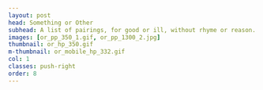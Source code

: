 ```yaml
---
layout: post
head: Something or Other
subhead: A list of pairings, for good or ill, without rhyme or reason. <br><br> 2017  -  digital print  -  12" x 65"
images: [or_pp_350_1.gif, or_pp_1300_2.jpg]
thumbnail: or_hp_350.gif
m-thumbnail: or_mobile_hp_332.gif
col: 1
classes: push-right
order: 8
---
```

